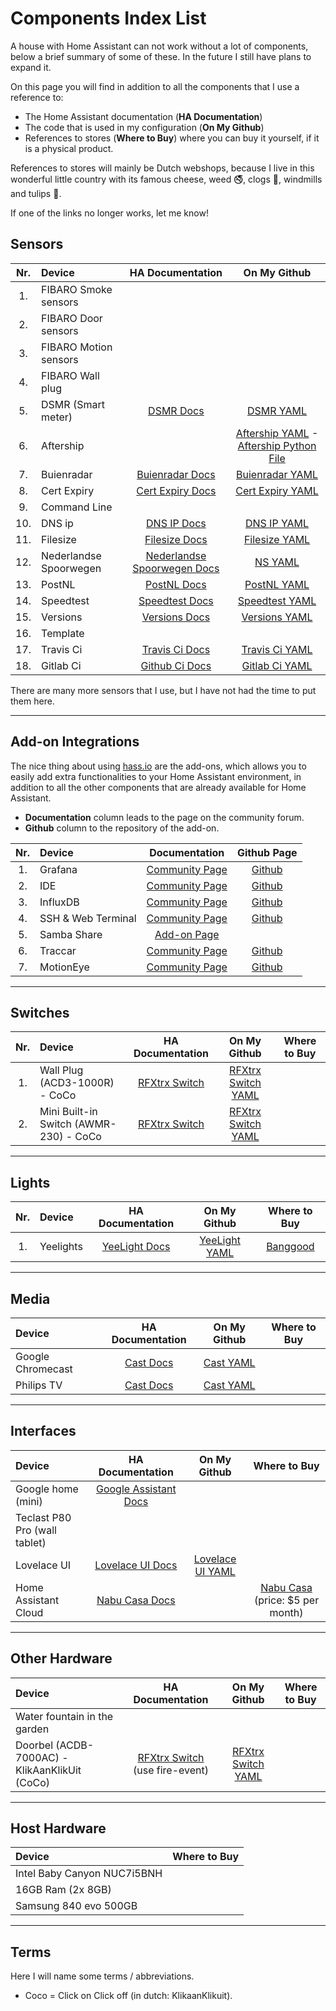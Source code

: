 # Components Index List

A house with Home Assistant can not work without a lot of components, below a brief summary of some of these. In the future I still have plans to expand it.

On this page you will find in addition to all the components that I use a reference to:

- The Home Assistant documentation (**HA Documentation**)
- The code that is used in my configuration (**On My Github**)
- References to stores (**Where to Buy**) where you can buy it yourself, if it is a physical product.

References to stores will mainly be Dutch webshops, because I live in this wonderful little country with its famous cheese, weed :no_smoking:, clogs :shoe:, windmills and tulips :tulip:.

If one of the links no longer works, let me know!

## Sensors

|Nr.|Device|HA Documentation|On My Github|
|:---:|:---|:---:|:---:|
|1.|FIBARO Smoke sensors|
|2.|FIBARO Door sensors|
|3.|FIBARO Motion sensors|
|4.|FIBARO Wall plug|
|5.|DSMR (Smart meter)|[DSMR Docs][dsmr-docs]|[DSMR YAML][dsmr-github]|
|6.|Aftership||[Aftership YAML][aftership-yaml] - [Aftership Python File][aftership-python]|
|7.|Buienradar|[Buienradar Docs][buienradar-docs]|[Buienradar YAML][buienradar-github]|
|8.|Cert Expiry|[Cert Expiry Docs][cert-expiry-docs]|[Cert Expiry YAML][cert-expiry-github]|
|9.|Command Line|
|10.|DNS ip|[DNS IP Docs][dns-ip-docs]|[DNS IP YAML][dnsip-github]|
|11.|Filesize|[Filesize Docs][filesize-docs]|[Filesize YAML][filesize-github]|
|12.|Nederlandse Spoorwegen|[Nederlandse Spoorwegen Docs][ns-docs]|[NS YAML][ns-github]|
|13.|PostNL|[PostNL Docs][postnl-docs]|[PostNL YAML][postnl-github]|
|14.|Speedtest|[Speedtest Docs][speedtest-docs]|[Speedtest YAML][speedtest-github]|
|15.|Versions|[Versions Docs][versions-docs]|[Versions YAML][versions-github]|
|16.|Template|
|17.|Travis Ci|[Travis Ci Docs][travis-ci-docs]|[Travis Ci YAML][travis-github]|
|18.|Gitlab Ci|[Github Ci Docs][github-ci-docs]|[Gitlab Ci YAML][gitlab-github]|

There are many more sensors that I use, but I have not had the time to put them here.

---

## Add-on Integrations

The nice thing about using [hass.io][hassio] are the add-ons, which allows you to easily add extra functionalities to your Home Assistant environment, in addition to all the other components that are already available for Home Assistant.

- **Documentation** column leads to the page on the community forum.
- **Github** column to the repository of the add-on.

|Nr.|Device|Documentation|Github Page|
|:---:|:---|:---:|:---:|
|1.|Grafana|[Community Page][grafana-community]|[Github][grafana-github]
|2.|IDE|[Community Page][ide-community]|[Github][ide-github]
|3.|InfluxDB|[Community Page][influxdb-community]|[Github][influxdb-github]
|4.|SSH & Web Terminal|[Community Page][ssh-web-terminal-community]|[Github][ssh-web-terminal-github]
|5.|Samba Share|[Add-on Page][samba-share-homeassistant]
|6.|Traccar|[Community Page][traccar-community]|[Github][traccar-github]
|7.|MotionEye|[Community Page][motioneye-community]|[Github][motioneye-github]

---

## Switches

|Nr.|Device|HA Documentation|On My Github|Where to Buy|
|:---:|:---|:---:|:---:|:---:|
|1.|Wall Plug (ACD3-1000R) - CoCo |[RFXtrx Switch][rfxtrx-switch-docs]|[RFXtrx Switch YAML][rfxtrx-switch-github]|
|2.|Mini Built-in Switch (AWMR-230) - CoCo |[RFXtrx Switch][rfxtrx-switch-docs]|[RFXtrx Switch YAML][rfxtrx-switch-github]|

---

## Lights

|Nr.|Device|HA Documentation|On My Github|Where to Buy|
|:---:|:---|:---:|:---:|:---:|
|1.|Yeelights|[YeeLight Docs][yeelight-wifi-bulb-docs]|[YeeLight YAML][yeelight-github]|[Banggood][yeelight-banggood]|

---

## Media

|Device|HA Documentation|On My Github|Where to Buy|
|:---|:---:|:---:|:---:|
|Google Chromecast|[Cast Docs][cast-docs]|[Cast YAML][cast-github]|
|Philips TV|[Cast Docs][cast-docs]|[Cast YAML][cast-github]|

---

## Interfaces

|Device|HA Documentation|On My Github|Where to Buy|
|:---|:---:|:---:|:---:|
|Google home (mini)|[Google Assistant Docs][google-assistant-docs]|
|Teclast P80 Pro (wall tablet)|
|Lovelace UI|[Lovelace UI Docs][lovelace-ui-docs]|[Lovelace UI YAML][lovelace-ui-github]|
|Home Assistant Cloud|[Nabu Casa Docs][nabu-casa-docs]||[Nabu Casa][nabu-casa-buy] (price: $5 per month)

---

## Other Hardware

|Device|HA Documentation|On My Github|Where to Buy|
|:---|:---:|:---:|:---:|
|Water fountain in the garden|
| Doorbel (ACDB-7000AC) - KlikAanKlikUit (CoCo) |[RFXtrx Switch][rfxtrx-switch-docs] (use fire-event)|[RFXtrx Switch YAML][rfxtrx-switch-github]|

---

## Host Hardware

|Device|Where to Buy|
|:---|:---:|
|Intel Baby Canyon NUC7i5BNH|
|16GB Ram (2x 8GB)|
|Samsung 840 evo 500GB|

---

## Terms

Here I will name some terms / abbreviations.

- Coco = Click on Click off (in dutch: KlikaanKlikuit).

[rfxtrx-switch-docs]: https://www.home-assistant.io/components/switch.rfxtrx/
[yeelight-wifi-bulb-docs]: https://www.home-assistant.io/components/light.yeelight/
[cast-docs]: https://www.home-assistant.io/components/cast/
[dsmr-docs]: https://www.home-assistant.io/components/sensor.dsmr/
[google-assistant-docs]: https://www.home-assistant.io/components/google_assistant/
[lovelace-ui-docs]: https://www.home-assistant.io/lovelace/
[nabu-casa-docs]: https://www.home-assistant.io/components/cloud/
[buienradar-docs]: https://www.home-assistant.io/components/sensor.buienradar/
[filesize-docs]: https://www.home-assistant.io/components/sensor.filesize/
[ns-docs]: https://www.home-assistant.io/components/sensor.nederlandse_spoorwegen/
[postnl-docs]: https://www.home-assistant.io/components/sensor.postnl/
[speedtest-docs]: https://www.home-assistant.io/components/sensor.speedtest/
[travis-ci-docs]: https://www.home-assistant.io/components/sensor.travisci/
[github-ci-docs]: https://www.home-assistant.io/components/sensor.gitlab_ci/
[versions-docs]:https://www.home-assistant.io/components/sensor.version/
[cert-expiry-docs]:https://www.home-assistant.io/components/sensor.cert_expiry/
[dns-ip-docs]:https://www.home-assistant.io/components/sensor.dnsip/

[grafana-community]: https://community.home-assistant.io/t/community-hass-io-add-on-grafana/54674
[ide-community]: https://community.home-assistant.io/t/community-hass-io-add-on-ide-based-on-cloud9/33810
[influxdb-community]: https://community.home-assistant.io/t/community-hass-io-add-on-influxdb/54491
[ssh-web-terminal-community]: https://community.home-assistant.io/t/community-hass-io-add-on-ssh-web-terminal/33820
[samba-share-homeassistant]: https://www.home-assistant.io/addons/samba/
[traccar-community]: https://community.home-assistant.io/t/community-hass-io-add-on-traccar/81407
[motioneye-community]: https://community.home-assistant.io/t/community-hass-io-add-on-motioneye/71826

[grafana-github]: https://github.com/hassio-addons/addon-grafana
[ide-github]: https://github.com/hassio-addons/addon-ide
[influxdb-github]: https://github.com/hassio-addons/addon-influxdb
[ssh-web-terminal-github]: https://github.com/hassio-addons/addon-ssh
[traccar-github]: https://github.com/hassio-addons/addon-traccar
[motioneye-github]: https://github.com/hassio-addons/addon-motioneye

[lovelace-ui-github]: https://github.com/klaasnicolaas/Smarthome-homeassistant-config/blob/master/ui-lovelace.yaml
[postnl-github]: https://github.com/klaasnicolaas/Smarthome-homeassistant-config/blob/master/components/sensors/postnl.yaml
[dsmr-github]: https://github.com/klaasnicolaas/Smarthome-homeassistant-config/blob/master/components/sensors/smart_meter.yaml
[aftership-yaml]: https://github.com/klaasnicolaas/Smarthome-homeassistant-config/blob/master/components/sensors/aftership.yaml
[aftership-python]: https://github.com/klaasnicolaas/Smarthome-homeassistant-config/blob/master/custom_components/sensor/aftership.py
[rfxtrx-switch-github]: https://github.com/klaasnicolaas/Smarthome-homeassistant-config/blob/master/components/switches/rfxtrx_switch.yaml
[yeelight-github]: https://github.com/klaasnicolaas/Smarthome-homeassistant-config/blob/master/components/lights/yeelight.yaml
[versions-github]:https://github.com/klaasnicolaas/Smarthome-homeassistant-config/blob/master/components/sensors/versions.yaml
[speedtest-github]:https://github.com/klaasnicolaas/Smarthome-homeassistant-config/blob/master/components/packages/speedtest.yaml
[buienradar-github]: https://github.com/klaasnicolaas/Smarthome-homeassistant-config/blob/master/components/packages/buienradar.yaml
[cast-github]: https://github.com/klaasnicolaas/Smarthome-homeassistant-config/blob/master/components/packages/cast.yaml
[filesize-github]: https://github.com/klaasnicolaas/Smarthome-homeassistant-config/blob/master/components/packages/system.yaml#L239
[dnsip-github]: https://github.com/klaasnicolaas/Smarthome-homeassistant-config/blob/master/components/packages/system.yaml#L245
[cert-expiry-github]: https://github.com/klaasnicolaas/Smarthome-homeassistant-config/blob/master/components/packages/system.yaml#L247
[ns-github]: https://github.com/klaasnicolaas/Smarthome-homeassistant-config/blob/master/components/sensors/ns.yaml
[travis-github]: https://github.com/klaasnicolaas/Smarthome-homeassistant-config/blob/master/components/packages/system.yaml#L269
[gitlab-github]: https://github.com/klaasnicolaas/Smarthome-homeassistant-config/blob/master/components/sensors/gitlab_ci.yaml

[nabu-casa-buy]: https://www.nabucasa.com/
[hassio]: https://www.home-assistant.io/hassio/
[yeelight-banggood]:https://www.banggood.com/search/yeelight.html
